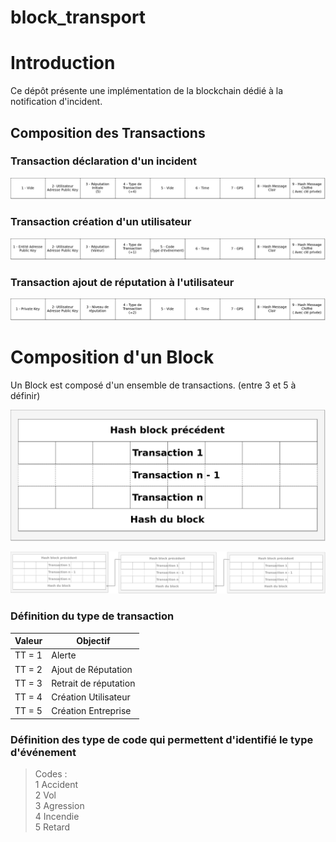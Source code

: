 # block_transport
# Introduction
Ce dépôt présente une implémentation de la blockchain dédié à la notification d'incident.
## Composition des Transactions
### Transaction déclaration d'un incident
![alt text](/Docs/img/Incident.png "Incident")
### Transaction création d'un utilisateur
![alt text](/Docs/img/CreationUtilisateurs.png "Création Nouvel Utilisateur")
### Transaction ajout de réputation à l'utilisateur
![alt text](/Docs/img/AjoutDeReptutation.png "Ajout de reputation")

# Composition d'un Block
Un Block est composé d'un ensemble de transactions. (entre 3 et 5 à définir)

![alt text](/Docs/img/block.png "Block")

![alt text](/Docs/img/connexionBlocks.png "Block_Chain")

### Définition du type de transaction

| Valeur | Objectif |
| --- | --- |
| TT = 1 | Alerte |
| TT = 2 | Ajout de Réputation |
| TT = 3 | Retrait de réputation |
| TT = 4 | Création Utilisateur |
| TT = 5 | Création Entreprise |

### Définition des type de code qui permettent d'identifié le type d'événement

> Codes :<br/>
1 Accident<br/>
2 Vol<br/>
3 Agression<br/>
4 Incendie<br/>
5 Retard<br/>
<!--- --->
